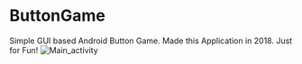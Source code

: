 # ButtonGame
Simple GUI based Android Button Game.
Made this Application in 2018. Just for Fun!
![Main_activity](https://github.com/WaleedAhmed05/ButtonGame/blob/Screenshots/Main_activity.jpg?raw=true)
